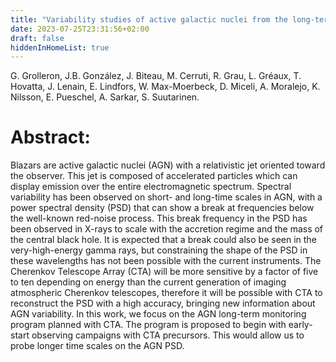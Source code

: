 ```yaml
---
title: "Variability studies of active galactic nuclei from the long-term monitoring program with the Cherenkov Telescope Array"
date: 2023-07-25T23:31:56+02:00
draft: false
hiddenInHomeList: true
---
```


G. Grolleron, J.B. González, J. Biteau, M. Cerruti, R. Grau, L. Gréaux, T. Hovatta, J. Lenain, E. Lindfors, W. Max-Moerbeck, D. Miceli, A. Moralejo, K. Nilsson, E. Pueschel, A. Sarkar, S. Suutarinen.

# Abstract:
Blazars are active galactic nuclei (AGN) with a relativistic jet oriented toward the observer. This jet is composed of accelerated particles which can display emission over the entire electromagnetic spectrum. Spectral variability has been observed on short- and long-time scales in AGN, with a power spectral density (PSD) that can show a break at frequencies below the well-known red-noise process. This break frequency in the PSD has been observed in X-rays to scale with the accretion regime and the mass of the central black hole. It is expected that a break could also be seen in the very-high-energy gamma rays, but constraining the shape of the PSD in these wavelengths has not been possible with the current instruments. The Cherenkov Telescope Array (CTA) will be more sensitive by a factor of five to ten depending on energy than the current generation of imaging atmospheric Cherenkov telescopes, therefore it will be possible with CTA to reconstruct the PSD with a high accuracy, bringing new information about AGN variability. In this work, we focus on the AGN long-term monitoring program planned with CTA. The program is proposed to begin with early-start observing campaigns with CTA precursors. This would allow us to probe longer time scales on the AGN PSD.
